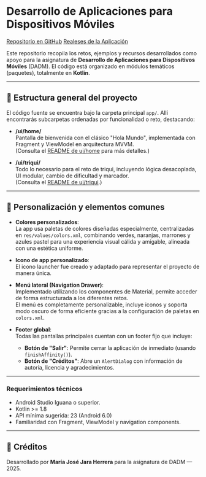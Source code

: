 # Desarrollo de Aplicaciones para Dispositivos Móviles

[Repositorio en GitHub](https://github.com/StoryChara/DADM) [Realeses de la Aplicación](https://github.com/StoryChara/DADM/releases)

Este repositorio recopila los retos, ejemplos y recursos desarrollados como apoyo para la asignatura de **Desarrollo de Aplicaciones para Dispositivos Móviles** (DADM). El código está organizado en módulos temáticos (paquetes), totalmente en **Kotlin**.

---

## 📁 Estructura general del proyecto

El código fuente se encuentra bajo la carpeta principal `app/`. Allí encontrarás subcarpetas ordenadas por funcionalidad o reto, destacando:

- **/ui/home/**  
  Pantalla de bienvenida con el clásico "Hola Mundo", implementada con Fragment y ViewModel en arquitectura MVVM.  
  (Consulta el [README de ui/home](https://github.com/StoryChara/DADM/blob/main/app/src/main/java/com/example/dadm/ui/home/README.md) para más detalles.)

- **/ui/triqui/**  
  Todo lo necesario para el reto de triqui, incluyendo lógica desacoplada, UI modular, cambio de dificultad y marcador.  
  (Consulta el [README de ui/triqui](https://github.com/StoryChara/DADM/blob/main/app/src/main/java/com/example/dadm/ui/triqui/README.md).)

---

## 🎨 Personalización y elementos comunes

- **Colores personalizados**:  
  La app usa paletas de colores diseñadas especialmente, centralizadas en `res/values/colors.xml`, combinando verdes, naranjas, marrones y azules pastel para una experiencia visual cálida y amigable, alineada con una estética uniforme.

- **Icono de app personalizado**:  
  El icono launcher fue creado y adaptado para representar el proyecto de manera única.

- **Menú lateral (Navigation Drawer)**:  
  Implementado utilizando los componentes de Material, permite acceder de forma estructurada a los diferentes retos.  
  El menú es completamente personalizable, incluye iconos y soporta modo oscuro de forma eficiente gracias a la configuración de paletas en `colors.xml`.

- **Footer global**:  
  Todas las pantallas principales cuentan con un footer fijo que incluye:
  - **Botón de "Salir"**: Permite cerrar la aplicación de inmediato (usando `finishAffinity()`).
  - **Botón de "Créditos"**: Abre un `AlertDialog` con información de autoría, licencia y agradecimientos.

---

### Requerimientos técnicos

- Android Studio Iguana o superior.
- Kotlin >= 1.8
- API mínima sugerida: 23 (Android 6.0)
- Familiaridad con Fragment, ViewModel y navigation components.

---

## 🚀 Créditos

Desarrollado por **María José Jara Herrera** para la asignatura de DADM — 2025.


